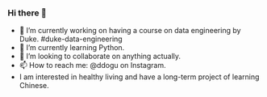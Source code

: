 ### Hi there 👋

- 🔭 I’m currently working on having a course on data engineering by Duke. #duke-data-engineering
- 🌱 I’m currently learning Python.
- 👯 I’m looking to collaborate on anything actually.
- 📫 How to reach me: @ddogu on Instagram.
- I am interested in healthy living and have a long-term project of learning Chinese.
<!--
**ddogu/ddogu** is a ✨ _special_ ✨ repository because its `README.md` (this file) appears on your GitHub profile.

Here are some ideas to get you started:

- 🔭 I’m currently working on ...
- 🌱 I’m currently learning ...
- 👯 I’m looking to collaborate on ...
- 🤔 I’m looking for help with ...
- 💬 Ask me about ...
- 📫 How to reach me: ...
- 😄 Pronouns: ...
- ⚡ Fun fact: ...
-->
